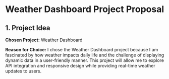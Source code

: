 # Weather Dashboard Project Proposal

## 1. Project Idea
**Chosen Project:** Weather Dashboard

**Reason for Choice:**
I chose the Weather Dashboard project because I am fascinated by how weather impacts daily life and the challenge of displaying dynamic data in a user-friendly manner. This project will allow me to explore API integration and responsive design while providing real-time weather updates to users.
